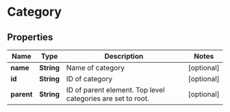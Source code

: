 
# Category

## Properties
Name | Type | Description | Notes
------------ | ------------- | ------------- | -------------
**name** | **String** | Name of category |  [optional]
**id** | **String** | ID of category |  [optional]
**parent** | **String** | ID of parent element. Top level categories are set to root. |  [optional]



